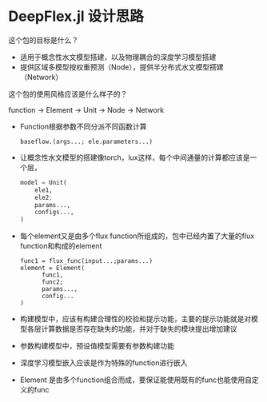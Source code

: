 # DeepFlex.jl 设计思路

这个包的目标是什么？

- 适用于概念性水文模型搭建，以及物理耦合的深度学习模型搭建
- 提供区域多模型按权重预测（Node），提供半分布式水文模型搭建（Network）

这个包的使用风格应该是什么样子的？

function -> Element -> Unit -> Node -> Network

- Function根据参数不同分派不同函数计算

  ```
  baseflow.(args...; ele.parameters...)
  ```
- 让概念性水文模型的搭建像torch，lux这样，每个中间通量的计算都应该是一个层，

  ```python
  model = Unit(
      ele1,
      ele2;
      params...,
      configs...,
  )
  ```
- 每个element又是由多个flux function所组成的，包中已经内置了大量的flux function和构成的element

  ```
  func1 = flux_func(input...;params...)
  element = Element(
  		func1,
  		func2;
  		params...,
  		config...
  )
  ```
- 构建模型中，应该有构建合理性的校验和提示功能，主要的提示功能就是对模型各层计算数据是否存在缺失的功能，并对于缺失的模块提出增加建议
- 参数构建模型中，预设值模型需要有参数构建功能
- 深度学习模型嵌入应该是作为特殊的function进行嵌入
- Element 是由多个function组合而成，要保证能使用既有的func也能使用自定义的func
